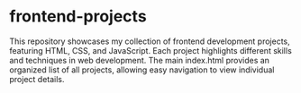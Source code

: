 # frontend-projects
This repository showcases my collection of frontend development projects, featuring HTML, CSS, and JavaScript. Each project highlights different skills and techniques in web development. The main index.html provides an organized list of all projects, allowing easy navigation to view individual project details.
